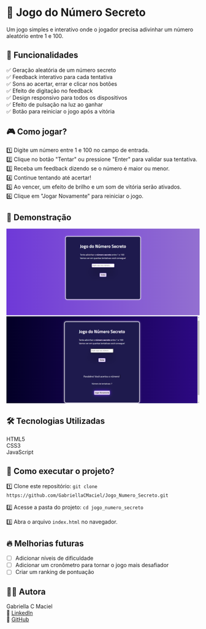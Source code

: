 # 🎲 Jogo do Número Secreto
 Um jogo simples e interativo onde o jogador precisa adivinhar um número aleatório entre 1 e 100.

## 📌 Funcionalidades
✅ Geração aleatória de um número secreto  
✅ Feedback interativo para cada tentativa  
✅ Sons ao acertar, errar e clicar nos botões    
✅ Efeito de digitação no feedback  
✅ Design responsivo para todos os dispositivos  
✅ Efeito de pulsação na luz ao ganhar  
✅ Botão para reiniciar o jogo após a vitória  

## 🎮 Como jogar?
1️⃣ Digite um número entre 1 e 100 no campo de entrada.  
2️⃣ Clique no botão "Tentar" ou pressione "Enter" para validar sua tentativa.  
3️⃣ Receba um feedback dizendo se o número é maior ou menor.  
4️⃣ Continue tentando até acertar!  
5️⃣ Ao vencer, um efeito de brilho e um som de vitória serão ativados.  
6️⃣ Clique em "Jogar Novamente" para reiniciar o jogo.  

## 📸 Demonstração
<img src="jogo_numero_secreto/src/images/telaInicial.png" width="600px">  
<img src="jogo_numero_secreto/src/images/telaVitoria.png" width="600px">    

## 🛠️ Tecnologias Utilizadas
HTML5  
CSS3    
JavaScript   

## 🚀 Como executar o projeto?
1️⃣ Clone este repositório:
`git clone https://github.com/GabriellaCMaciel/Jogo_Numero_Secreto.git`

2️⃣ Acesse a pasta do projeto:
`cd jogo_numero_secreto`

3️⃣ Abra o arquivo `index.html` no navegador.

## 🔥 Melhorias futuras
 - [ ] Adicionar níveis de dificuldade
 - [ ] Adicionar um cronômetro para tornar o jogo mais desafiador
 - [ ] Criar um ranking de pontuação
## 👩‍💻 Autora
Gabriella C Maciel  
🔗 [LinkedIn](https://www.linkedin.com/in/gabriellacmaciel/)  
🐙 [GitHub](https://github.com/GabriellaCMaciel)  
